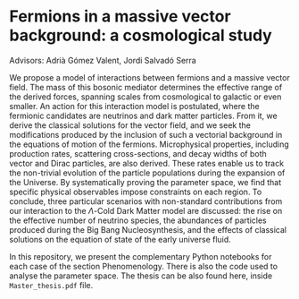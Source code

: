 # Fermions in a massive vector background: a cosmological study
Advisors: Adrià Gómez Valent, Jordi Salvadó Serra

We propose a model of interactions between fermions and a massive vector field. The mass of this bosonic mediator determines the effective range of the derived forces, spanning scales from cosmological to galactic or even smaller. An action for this interaction model is postulated, where the fermionic candidates are neutrinos and dark matter particles. From it, we derive the classical solutions for the vector field, and we seek the modifications produced by the inclusion of such a vectorial background in the equations of motion of the fermions. Microphysical properties, including production rates, scattering cross-sections, and decay widths of both vector and Dirac particles, are also derived. These rates enable us to track the non-trivial evolution of the particle populations during the expansion of the Universe. By systematically proving the parameter space, we find that specific physical observables impose constraints on each region. To conclude, three particular scenarios with non-standard contributions from our interaction to the $\Lambda$-Cold Dark Matter model are discussed: the rise on the effective number of neutrino species, the abundances of particles produced during the Big Bang Nucleosynthesis, and the effects of classical solutions on the equation of state of the early universe fluid.


In this repository, we present the complementary Python notebooks for each case of the section Phenomenology. There is also the code used to analyse the parameter space. The thesis can be also found here, inside `Master_thesis.pdf` file.

